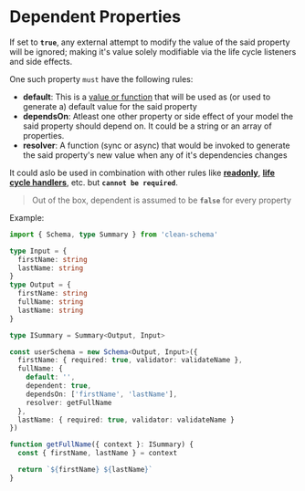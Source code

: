 # Dependent Properties

If set to **`true`**, any external attempt to modify the value of the said property will be ignored; making it's value solely modifiable via the life cycle listeners and side effects.

One such property `must` have the following rules:

- **default**: This is a [value or function](../../../v1.4.10/schema/definition/defaults.md#default-values) that will be used as (or used to generate a) default value for the said property
- **dependsOn**: Atleast one other property or side effect of your model the said property should depend on. It could be a string or an array of properties.
- **resolver**: A function (sync or async) that would be invoked to generate the said property's new value when any of it's dependencies changes

It could aslo be used in combination with other rules like [**readonly**](../../../v1.4.10/schema/definition/readonly.md#readonly-properties), [**life cycle handlers**](./life-cycles.md#life-cycle-handlers), etc. but **`cannot be required`**.

> Out of the box, dependent is assumed to be **`false`** for every property

Example:

```ts
import { Schema, type Summary } from 'clean-schema'

type Input = {
  firstName: string
  lastName: string
}
type Output = {
  firstName: string
  fullName: string
  lastName: string
}

type ISummary = Summary<Output, Input>

const userSchema = new Schema<Output, Input>({
  firstName: { required: true, validator: validateName },
  fullName: {
    default: '',
    dependent: true,
    dependsOn: ['firstName', 'lastName'],
    resolver: getFullName
  },
  lastName: { required: true, validator: validateName }
})

function getFullName({ context }: ISummary) {
  const { firstName, lastName } = context

  return `${firstName} ${lastName}`
}
```
